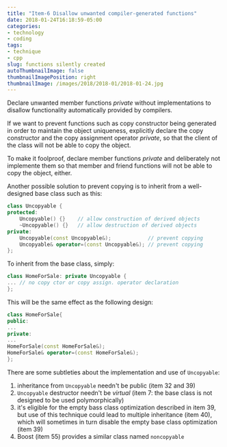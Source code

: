 ```yaml
---
title: "Item-6 Disallow unwanted compiler-generated functions"
date: 2018-01-24T16:18:59-05:00
categories:
- technology
- coding
tags:
- technique
- cpp
slug: functions silently created
autoThumbnailImage: false
thumbnailImagePosition: right
thumbnailImage: /images/2018/2018-01/2018-01-24.jpg
---
```


Declare unwanted member functions _private_ without implementations to disallow functionality automatically provided by compilers.
<!--more-->

If we want to prevent functions such as copy constructor being generated in order to maintain the object uniqueness, explicitly declare the copy constructor and the copy assignment operator _private_, so that the client of the class will not be able to copy the object.

To make it foolproof, declare member functions _private_ and deliberately not implemente them so that member and friend functions will not be able to copy the object, either.

Another possible solution to prevent copying is to inherit from a well-designed base class such as this:

```cpp
class Uncopyable {
protected:
    Uncopyable() {}    // allow construction of derived objects
    ~Uncopyable() {}   // allow destruction of derived objects
private:
    Uncopyable(const Uncopyable&);            // prevent copying
    Uncopyable& operator=(const Uncopyable&); // prevent copying
};
```

To inherit from the base class, simply:

```cpp
class HomeForSale: private Uncopyable {
... // no copy ctor or copy assign. operator declaration
};
```

This will be the same effect as the following design:

```cpp
class HomeForSale{
public:
...
private:
...
HomeForSale(const HomeForSale&);
HomeForSale& operator=(const HomeForSale&);
};
```

There are some subtleties about the implementation and use of `Uncopyable`:  

1. inheritance from `Uncopyable` needn't be public (item 32 and 39)
2. `Uncopyable` destructor needn't be _virtual_ (item 7: the base class is not designed to be used polymorphically)
3. it's eligible for the empty bass class optimization described in item 39, but use of this technique could lead to multiple inheritance (item 40), which will sometimes in turn disable the empty base class optimization (item 39)
4. Boost (item 55) provides a similar class named `noncopyable`
